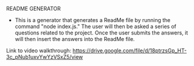 README GENERATOR

- This is a generator that generates a ReadMe file by running the command "node index.js." The user will then be asked a series of questions related to the project. Once the user submits the answers, it will then insert the answers into the ReadMe file.

Link to video walkthrough: https://drive.google.com/file/d/18ptrzsGp_HT-3c_pNub1uxvYwYzVSxZ5/view

